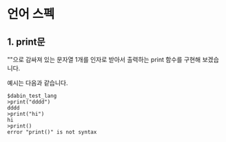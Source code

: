 # 언어 스펙

## 1. print문

""으로 감싸져 있는 문자열 1개를 인자로 받아서 출력하는 print 함수를 구현해 보겠습니다.

예시는 다음과 같습니다.
```
$dabin_test_lang
>print("dddd")
dddd
>print("hi")
hi
>print()
error "print()" is not syntax
```
